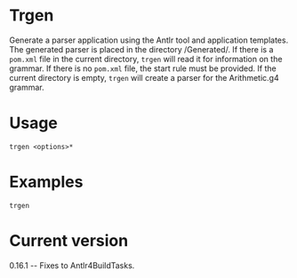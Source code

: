 # Trgen

Generate a parser application using the Antlr tool and application templates.
The generated parser is placed in the directory <current-directory>/Generated/.
If there is a `pom.xml` file in the current directory, `trgen` will read
it for information on the grammar. If there is no `pom.xml` file, the start
rule must be provided. If the current directory is empty, `trgen` will
create a parser for the Arithmetic.g4 grammar.

# Usage

    trgen <options>* 

# Examples

    trgen

# Current version

0.16.1 -- Fixes to Antlr4BuildTasks.
